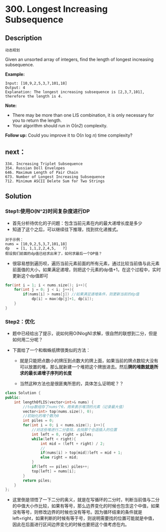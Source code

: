 # 300. Longest Increasing Subsequence

## Description

`动态规划` 

Given an unsorted array of integers, find the length of longest increasing subsequence.

**Example:**

```
Input: [10,9,2,5,3,7,101,18]
Output: 4 
Explanation: The longest increasing subsequence is [2,3,7,101], therefore the length is 4. 
```

**Note:**

- There may be more than one LIS combination, it is only necessary for you to return the length.
- Your algorithm should run in O(*n2*) complexity.

**Follow up:** Could you improve it to O(*n* log *n*) time complexity?

## next：

```
334. Increasing Triplet Subsequence
354. Russian Doll Envelopes
646. Maximum Length of Pair Chain
673. Number of Longest Increasing Subsequence
712. Minimum ASCII Delete Sum for Two Strings
```

## Solution

### Step1:使用O(N^2)时间复杂度进行DP

- 首先分析待优化的子问题：包含当前元素在内的最大递增长度是多少
- 知道了这个之后，可以继续往下推理，找到优化递推式。

```
对于示例：
nums = [10,9,2,5,3,7,101,18]
dp   = [1, 1,1,2,2,4,5,   ?]
假设我们前面的dp值已经求出来了，如何求最后一个DP值？
```

- 很容易想到遍历呗，遍历当前元素前面的所有元素，通过比较当前值与此元素前面值的大小，如果满足递增，则把这个元素的dp值+1，在这个过程中，实时更新这个dp值即可

```c++
for(int i = 1; i < nums.size(); i++){
    for(int j = 0; j < i; j++){
        if(nums[i] > nums[j]) //如果满足递增条件，则更新当前的dp值
            dp[i] = max(dp[j]+1, dp[i]);
    }
}
```

### Step2：优化

- 题中已经给出了提示，说如何用O(NlogN)求解，很自然的联想到二分，但是如何用二分呢？

- 下面给了一个和蜘蛛纸牌很类似的方法：

  - 就是只能把点数小的牌压到点数大的牌上面，如果当前的牌点数较大没有可以放置的堆，那么就新建一个堆把这个牌放进去。然后**牌的堆数就是所求的最长递增子序列的长度**

  - 当然这种方法也是很匪夷所思的，具体怎么证明呢？？

```c++
class Solution {
public:
    int lengthOfLIS(vector<int>& nums) {
        //top数组存了nums个0，用来表示堆顶的元素（记录最大值）
        vector<int> top(nums.size(), 0);
        //初始化的堆个数为0
        int piles = 0;
        for(int i = 0; i < nums.size(); i++){
            //对这些堆进行二分查找，去找那个合适插入的位置
            int left = 0, right = piles;
            while(left < right){
                int mid = (left + right) / 2;
                //
                if(nums[i] > top[mid])left = mid + 1;
                else right = mid;
            }
            if(left == piles) piles++;
            top[left] = nums[i];
        }
        return piles;
    }
};
```

- 这里倒是领悟了一下二分的奥义，就是在写循环的二分时，判断当前值与二分的中值大小作比较，如果有等号，那么边界变化的时候也包含这个中值，如果没有等号，则修改边界的时候也没有等号。因为循环结束的条件就是left=right，如果判断的时候有等于号，则说明需要找的位置可能就是中值，因此在后面进行区间边界变化的时候也要把这个值考虑在内。